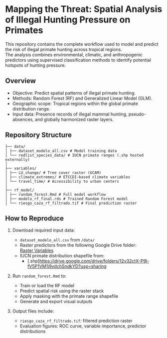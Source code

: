 # Mapping the Threat: Spatial Analysis of Illegal Hunting Pressure on Primates

This repository contains the complete workflow used to model and predict the risk of illegal primate hunting across tropical regions.  
The analysis combines environmental, climatic, and anthropogenic predictors using supervised classification methods to identify potential hotspots of hunting pressure.

## Overview

- Objective: Predict spatial patterns of illegal primate hunting.
- Methods: Random Forest (RF) and Generalized Linear Model (GLM).
- Geographic scope: Tropical regions within the global primate distribution range.
- Input data: Presence records of illegal mammal hunting, pseudo-absences, and globally harmonized raster layers.

## Repository Structure
```
├── data/
│ ├── dataset_modelo_all.csv # Model training data
│ └── redlist_species_data/ # IUCN primate ranges (.shp hosted externally)
│
├── variables/
│ ├── LU_change/ # Tree cover raster (GCAM)
│ ├── climate_extremes/ # ETCCDI-based climate variables
│ └── travel_time/ # Accessibility to urban centers
│
├── rf_model/
│ ├── random_forest.Rmd # Full model workflow
│ ├── modelo_rf_final.rds # Trained Random Forest model
│ └── riesgo_caza_rf_filtrado.tif # Final prediction raster
```


## How to Reproduce

1. Download required input data:
   - `dataset_modelo_all.csv` from `/data/`
   - Raster predictors from the following Google Drive folder:  
     [Raster Variables](https://drive.google.com/drive/folders/13ENit3NzjQ8nZb11pIet4NIscoZD0vE1?usp=share_link)
   - IUCN primate distribution shapefile from:
     - [.shp]https://drive.google.com/drive/folders/12v32ctX-P9l-fV5P1VM1j9vdchSndkYD?usp=sharing

2. Run `random_forest.Rmd` to:
   - Train or load the RF model
   - Predict spatial risk using the raster stack
   - Apply masking with the primate range shapefile
   - Generate and export visual outputs

3. Output files include:
   - `riesgo_caza_rf_filtrado.tif`: filtered prediction raster
   - Evaluation figures: ROC curve, variable importance, predictor distributions


